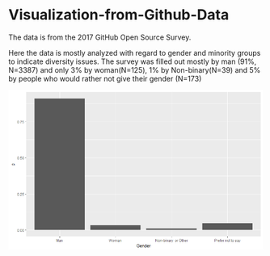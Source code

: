 # Visualization-from-Github-Data

The data is from the 2017 GitHub Open Source Survey.

Here the data is mostly analyzed with regard to gender and minority groups to indicate diversity issues.
The survey was filled out mostly by man (91%, N=3387) and only 3% by woman(N=125), 1% by Non-binary(N=39) and 5% by people who would rather not give their gender (N=173) 

![alt text](https://github.com/KarinRoe/Visualization-from-Github-Data/blob/master/Genderparticipationinpercent.png)

